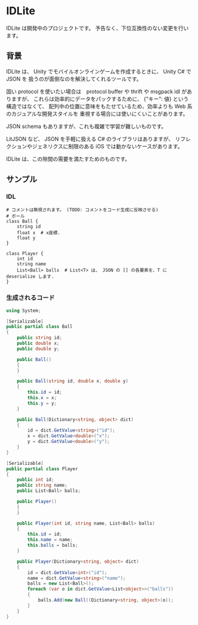 # IDLite

IDLite は開発中のプロジェクトです。
予告なく、下位互換性のない変更を行います。

## 背景

IDLite は、 Unity でモバイルオンラインゲームを作成するときに、 Unity C# で JSON を
扱うのが面倒なのを解決してくれるツールです。

固い protocol を使いたい場合は　protocol buffer や thrift や msgpack idl がありますが、
これらは効率的にデータをパックするために、 {"キー": 値} という構造ではなくて、
配列中の位置に意味をもたせているため、効率よりも Web 系のカジュアルな開発スタイルを
重視する場合には使いにくいことがあります。

JSON schema もありますが、これも複雑で学習が難しいものです。

LitJSON など、 JSON を手軽に扱える C# のライブラリはありますが、
リフレクションやジェネリクスに制限のある iOS では動かないケースがあります。

IDLite は、この隙間の需要を満たすためのものです。

## サンプル

### IDL

```
# コメントは無視されます。 (TODO: コメントをコード生成に反映させる)
# ボール
class Ball {
    string id
    float x  # x座標.
    float y
}

class Player {
    int id
    string name
    List<Ball> balls  # List<T> は、 JSON の [] の各要素を、T に deserialize します.
}
```

### 生成されるコード

```cs
using System;

[Serializable]
public partial class Ball
{
	public string id;
	public double x;
	public double y;

	public Ball()
	{
	}

	public Ball(string id, double x, double y)
	{
		this.id = id;
		this.x = x;
		this.y = y;
	}

	public Ball(Dictionary<string, object> dict)
	{
		id = dict.GetValue<string>("id");
		x = dict.GetValue<double>("x");
		y = dict.GetValue<double>("y");
	}
}

[Serializable]
public partial class Player
{
	public int id;
	public string name;
	public List<Ball> balls;

	public Player()
	{
	}

	public Player(int id, string name, List<Ball> balls)
	{
		this.id = id;
		this.name = name;
		this.balls = balls;
	}

	public Player(Dictionary<string, object> dict)
	{
		id = dict.GetValue<int>("id");
		name = dict.GetValue<string>("name");
		balls = new List<Ball>();
		foreach (var o in dict.GetValue<List<object>>("balls"))
		{
			balls.Add(new Ball((Dictionary<string, object>)o));
		}
	}
}

```
